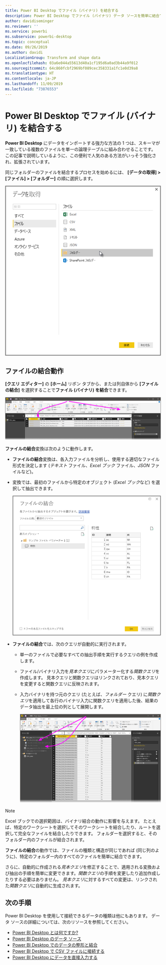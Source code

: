 ```yaml
---
title: Power BI Desktop でファイル (バイナリ) を結合する
description: Power BI Desktop でファイル (バイナリ) データ ソースを簡単に結合できます
author: davidiseminger
ms.reviewer: ''
ms.service: powerbi
ms.subservice: powerbi-desktop
ms.topic: conceptual
ms.date: 09/26/2019
ms.author: davidi
LocalizationGroup: Transform and shape data
ms.openlocfilehash: 03a6e044a55613d40a1cf195d6a0ad3b44a9f012
ms.sourcegitcommit: 64c860fcbf2969bf089cec358331a1fc1e0d39a8
ms.translationtype: HT
ms.contentlocale: ja-JP
ms.lasthandoff: 11/09/2019
ms.locfileid: "73876553"
---
```

# <a name="combine-files-binaries-in-power-bi-desktop"></a>Power BI Desktop でファイル (バイナリ) を結合する
**Power BI Desktop** にデータをインポートする強力な方法の 1 つは、スキーマが一致している複数のファイルを単一の論理テーブルに組み合わせることです。 この記事で説明しているように、この便利で人気のある方法がいっそう強化され、拡張されています。

同じフォルダーのファイルを結合するプロセスを始めるには、 **[データの取得] > [ファイル] > [フォルダー]** の順に選択します。

![](media/desktop-combine-binaries/combine-binaries_1.png)


## <a name="combine-files-behavior"></a>ファイルの結合動作
**[クエリ エディター]** の **[ホーム]** リボン タブから、または列自体から **[ファイルの結合]** を選択することで**ファイル (バイナリ) を結合**できます。

![](media/desktop-combine-binaries/combine-binaries_2a.png)

**ファイルの結合**変換は次のように動作します。

* **ファイルの結合**変換は、各入力ファイルを分析し、使用する適切なファイル形式を決定します (*テキスト* ファイル、*Excel ブック* ファイル、*JSON* ファイルなど)。
* 変換では、最初のファイルから特定のオブジェクト (*Excel ブック*など) を選択して抽出できます。
  
  ![](media/desktop-combine-binaries/combine-binaries_3.png)
* **ファイルの結合**では、次のクエリが自動的に実行されます。
  
  * 単一のファイルで必要なすべての抽出手順を実行するクエリの例を作成します。
  * ファイル/バイナリ入力を*見本クエリ*にパラメーター化する*関数クエリ*を作成します。 見本クエリと関数クエリはリンクされており、見本クエリを変更すると関数クエリに反映されます。
  * 入力バイナリを持つ元のクエリ (たとえば、*フォルダー* クエリ) に*関数クエリ*を適用して各行のバイナリ入力に関数クエリを適用した後、結果のデータ抽出を最上位の列として展開します。
    
    ![](media/desktop-combine-binaries/combine-binaries_4.png)

> [!NOTE]
> Excel ブックでの選択範囲は、バイナリ結合の動作に影響を与えます。 たとえば、特定のワークシートを選択してそのワークシートを結合したり、ルートを選択して完全なファイルを結合したりできます。 フォルダーを選択すると、そのフォルダー内のファイルが結合されます。 


**ファイルの結合**の動作では、ファイルの種類と構造が同じであれば (同じ列のように)、特定のフォルダー内のすべてのファイルを簡単に結合できます。

さらに、自動的に作成される*見本クエリ*を修正することで、適用される変換および抽出の手順を簡単に変更できます。*関数クエリ*の手順を変更したり追加作成したりする必要はありません。 *見本クエリ*に対するすべての変更は、リンクされた*関数クエリ*に自動的に生成されます。

## <a name="next-steps"></a>次の手順
Power BI Desktop を使用して接続できるデータの種類は他にもあります。 データ ソースの詳細については、次のリソースを参照してください。

* [Power BI Desktop とは何ですか?](desktop-what-is-desktop.md)
* [Power BI Desktop のデータ ソース](desktop-data-sources.md)
* [Power BI Desktop でのデータの整形と結合](desktop-shape-and-combine-data.md)
* [Power BI Desktop で CSV ファイルに接続する](desktop-connect-csv.md)   
* [Power BI Desktop にデータを直接入力する](desktop-enter-data-directly-into-desktop.md)   

